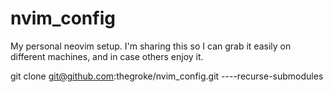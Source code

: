 # nvim_config
My personal neovim setup. I'm sharing this so I can grab it easily on different machines, and in case others enjoy it.

git clone git@github.com:thegroke/nvim_config.git ----recurse-submodules
